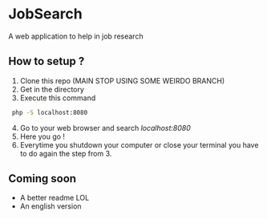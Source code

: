 # JobSearch
A web application to help in job research

## How to setup ?

1. Clone this repo (MAIN STOP USING SOME WEIRDO BRANCH)
2. Get in the directory
3. Execute this command
```bash
 php -S localhost:8080
```
4. Go to your web browser and search *localhost:8080*
5. Here you go !
6. Everytime you shutdown your computer or close your terminal you have to do again the step from 3.


## Coming soon

- A better readme LOL
- An english version

